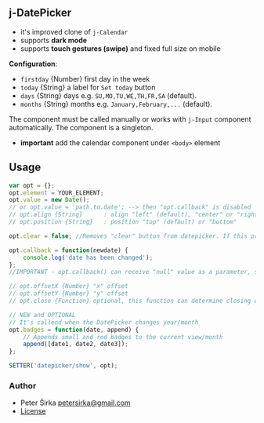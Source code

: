 ## j-DatePicker

- it's improved clone of `j-Calendar`
- supports __dark mode__
- supports __touch gestures (swipe)__ and fixed full size on mobile

__Configuration__:

- `firstday` {Number} first day in the week
- `today` {String} a label for `Set today` button
- `days` {String} days e.g. `SU,MO,TU,WE,TH,FR,SA` (default).
- `months` {String} months e.g. `January,February,...` (default).

The component must be called manually or works with `j-Input` component automatically. The component is a singleton.

- __important__ add the calendar component under `<body>` element

## Usage

```javascript
var opt = {};
opt.element = YOUR_ELEMENT;
opt.value = new Date();
// or opt.value = 'path.to.date'; --> then "opt.callback" is disabled
// opt.align {String}      : align "left" (default), "center" or "right"
// opt.position {String}   : position "top" (default) or "bottom"

opt.clear = false; //Removes "clear" button from datepicker. If this property is not specified as "false" - the "clear" button will be shown

opt.callback = function(newdate) {
	console.log('date has been changed');
};
//IMPORTANT - opt.callback() can receive "null" value as a parameter, so this check should be taken into consideration when callback function is being created.

// opt.offsetX {Number} "x" offset
// opt.offsetY {Number} "y" offset
// opt.close {Function} optional, this function can determine closing of DatePicker

// NEW and OPTIONAL
// It's callend when the DatePicker changes year/month
opt.badges = function(date, append) {
	// Appends small and red badges to the current view/month
	append([date1, date2, date3]);
};

SETTER('datepicker/show', opt);
```

### Author

- Peter Širka <petersirka@gmail.com>
- [License](https://www.totaljs.com/license/)
